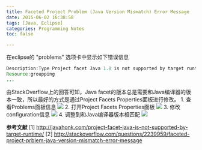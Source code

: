 ```yaml
---
title: Faceted Project Problem (Java Version Mismatch) Error Message
date: 2015-06-02 16:38:58
tags: [Java, Eclipse]
categories: Programming Notes
toc: false

---
```


在eclipse的 "problems" 选项卡中显示如下错误信息
```java
Description:Type Project facet Java 1.8 is not supported by target runtime Apache Tomcat v7.0
Resource:groupping
...
```
由StackOverflow上的回答可知，Java facet的版本总是需要和Java编译器的版本一致，所以最好的方式是通过Project Facets Properties面板进行修改。
1. 查看Problems面板信息
[![](http://7xig3q.com1.z0.glb.clouddn.com/eclipse-problems-panel.png)](http://7xig3q.com1.z0.glb.clouddn.com/eclipse-problems-panel.png)
2. 打开Project Facets Properties面板
[![](http://7xig3q.com1.z0.glb.clouddn.com/eclipse-project-facets-configuration.png)](http://7xig3q.com1.z0.glb.clouddn.com/eclipse-project-facets-configuration.png)
3. 修改configuration信息
[![](http://7xig3q.com1.z0.glb.clouddn.com/project-facets-properties.png)](http://7xig3q.com1.z0.glb.clouddn.com/project-facets-properties.png)
4. 调整到和Java编译器版本相匹配
[![](http://7xig3q.com1.z0.glb.clouddn.com/matching-java-compiler-compliance-level.png)](http://7xig3q.com1.z0.glb.clouddn.com/matching-java-compiler-compliance-level.png)

**参考文献**
[1] http://javahonk.com/project-facet-java-is-not-supported-by-target-runtime/
[2] http://stackoverflow.com/questions/2239959/faceted-project-prblem-java-version-mismatch-error-message


